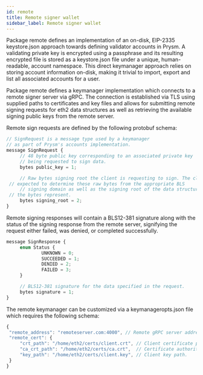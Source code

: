 ```yaml
---
id: remote
title: Remote signer wallet
sidebar_label: Remote signer wallet
---
```


Package remote defines an implementation of an on-disk, EIP-2335 keystore.json
approach towards defining validator accounts in Prysm. A validating private key is
encrypted using a passphrase and its resulting encrypted file is stored as a
keystore.json file under a unique, human-readable, account namespace. This direct keymanager approach
relies on storing account information on-disk, making it trivial to import, export and
list all associated accounts for a user.

Package remote defines a keymanager implementation which connects to a remote signer
server via gRPC. The connection is established via TLS using supplied paths to
certificates and key files and allows for submitting remote signing requests for
eth2 data structures as well as retrieving the available signing public keys from
the remote server.

Remote sign requests are defined by the following protobuf schema:

```js
// SignRequest is a message type used by a keymanager
// as part of Prysm's accounts implementation.
message SignRequest {
	 // 48 byte public key corresponding to an associated private key
	 // being requested to sign data.
	 bytes public_key = 1;

	 // Raw bytes signing root the client is requesting to sign. The client is
 // expected to determine these raw bytes from the appropriate BLS
	 // signing domain as well as the signing root of the data structure
 // the bytes represent.
	 bytes signing_root = 2;
}
```

Remote signing responses will contain a BLS12-381 signature along with the
status of the signing response from the remote server, signifying the
request either failed, was denied, or completed successfully.

```js
message SignResponse {
	 enum Status {
			 UNKNOWN = 0;
			 SUCCEEDED = 1;
			 DENIED = 2;
			 FAILED = 3;
	 }

	 // BLS12-381 signature for the data specified in the request.
	 bytes signature = 1;
}
```

The remote keymanager can be customized via a keymanageropts.json file
which requires the following schema:

```js
{
 "remote_address": "remoteserver.com:4000", // Remote gRPC server address.
 "remote_cert": {
	 "crt_path": "/home/eth2/certs/client.crt", // Client certificate path.
	 "ca_crt_path": "/home/eth2/certs/ca.crt",  // Certificate authority cert path.
	 "key_path": "/home/eth2/certs/client.key", // Client key path.
 }
}
```
